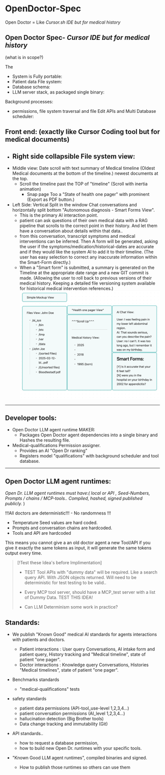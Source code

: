 # OpenDoctor-Spec
Open Doctor = Like _Cursor.sh IDE but for medical history_

Open Doctor Spec- _Cursor IDE but for medical history_
---
(what is in scope?)

The 
- System is Fully portable:
- Patient data File system:
- Database schema: 
- LLM server stack, as packaged single binary:
  
Background processes:
- permissions, file system traversal and file Edit APIs and Multi Database scheduler:
  
Front end: (exactly like Cursor Coding tool but for medical documents)
---
-  Right side collapsible File system view: 
	- 
- Middle view: Date scroll with text summary of Medical timeline (Oldest Medical documents at the bottom of the timeline.) newest documents at the top.  
	- Scroll the timeline past the TOP of "timeline" (Scroll with inertia animation) 
		- Snap page Too a "State of health one pager" with prominent (Export as PDF button.)
- Left Side: Vertical Split in the window Chat conversations and horizontally split bottom "Autonomous diagnosis - Smart Forms View". 
	- This is the primary AI interaction point. 
	- patient can ask questions of their own medical data with a RAG pipeline that scrolls to the correct point in their history. And let them have a conversation about details within that data..
	- from this conversation, transcript symptoms and medical interventions can be inferred. Then A form will be generated, asking the user if the symptoms/medication/historical-dates are accurate and if they would like the system AI to add it to their timeline. (The user has easy selection to correct any inaccurate information within the Smart-Form directly.) 
	- When a "Smart form" is submitted, a summary is generated on the Timeline at the appropriate date range and a new GIT commit is made.  (Allowing the user to roll back to previous versions of their medical history. Keeping a detailed file versioning system available for historical medical intervention references.)
	![](Linked%20files/Screenshot%202025-03-19%20at%2008.53.37.png)
---
Developer tools:
---
- Open Doctor LLM agent runtime MAKER: 
	- Packages Open Doctor agent dependencies into a single binary and Hashes the resulting file. 
- Medical-qualifications Permission assigner. 
	- Provides an AI  "Open Dr ranking" 
	- Registers model "qualifications" with background scheduler and tool database.
----

Open Doctor LLM agent runtimes: 
---
*Open Dr. LLM agent runtimes must have:( local or API , Seed-Numbers, Prompts / chains / MCP-tools.. Compiled, hashed, signed published publicly.*  )

!!!All doctors are deterministic!!! - No randomness !!!

- Temperature Seed values are hard coded.  
- Prompts and conversation chains are hardcoded.
- Tools and API are hardcoded
  
This means you cannot give a an old doctor agent a new Tool/API if you give it exactly the same tokens as input, it will generate the same tokens output every time. 

> [!Test these Idea's before Implimentation]
> - TEST Tool APIs with "dummy data" will be required. Like a search query API. With JSON objects returned. Will need to be deterministic for test testing to be valid.. 
> 
> - Every MCP tool server, should have a MCP_test server with a list of Dummy Data.
> TEST THIS IDEA!
> - Can LLM Determinism some work in practice?

Standards:
---
- We publish "Known Good"  medical AI standards for agents interactions with patients and doctors. 
	- Patient interactions : User query Conversations, AI intake form and patient query, History tracking and "Medical timeline",  state of patient "one pager".
	- Doctor interactions : Knowledge query Conversations,  Histories "Medical timelines",  state of patient "one pager".

- Benchmarks standards
	- "medical-qualifications" tests
- safety standards
	- patient data permissions (API-tool_use-level 1,2,3,4...)
	- patient conversation permissions  (AI_level 1,2,3,4...)
	- hallucination detection (Big Brother tools)
	- Data change tracking and immutability (Git)
	
- API standards.. 
	- how to request a database permission, 
	- how to build new Open Dr. runtimes with your specific tools.
-  "Known Good LLM agent runtimes", compiled binaries and signed.
	- How to publish those runtimes so others can use them
